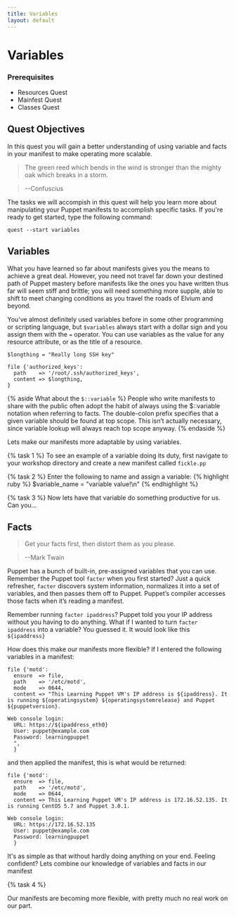 ```yaml
---
title: Variables
layout: default
---
```


# Variables

### Prerequisites

- Resources Quest
- Mainfest Quest
- Classes Quest

## Quest Objectives

In this quest you will gain a better understanding of using variable and facts in your manifest to make operating more scalable. 

>The green reed which bends in the wind is stronger than the mighty oak which breaks in a storm.

> --Confuscius

The tasks we will accompish in this quest will help you learn more about manipulating your Puppet manifests to accomplish specific tasks. If you're ready to get started, type the following command:

	quest --start variables

## Variables

What you have learned so far about manifests gives you the means to achieve a great deal. However, you need not travel far down your destined path of Puppet mastery before manifests like the ones you have written thus far will seem stiff and brittle; you will need something more supple, able to shift to meet changing conditions as you travel the roads of Elvium and beyond.

You’ve almost definitely used variables before in some other programming or scripting language, but `$variables` always start with a dollar sign and you assign them with the `=` operator. You can use variables as the value for any resource attribute, or as the title of a resource.

	$longthing = "Really long SSH key"

    file {'authorized_keys':
      path    => '/root/.ssh/authorized_keys',
      content => $longthing,
    }

{% aside What about the `$::variable` %}
People who write manifests to share with the public often adopt the habit of always using the $::variable notation when referring to facts. The double-colon prefix specifies that a given variable should be found at top scope. This isn’t actually necessary, since variable lookup will always reach top scope anyway.
{% endaside %}

Lets make our manifests more adaptable by using variables.


{% task 1 %}
To see an example of a variable doing its duty, first navigate to your workshop directory and create a new manifest called `fickle.pp`
	
{% task 2 %}
Enter the following to name and assign a variable:
{% highlight ruby %}
$variable_name = "variable value!\n"
{% endhighlight %}

{% task 3 %}
Now lets have that variable do something productive for us. Can you...

## Facts

>Get your facts first, then distort them as you please.

> --Mark Twain

Puppet has a bunch of built-in, pre-assigned variables that you can use. Remember the Puppet tool `facter` when you first started? Just a quick refresher, `facter` discovers system information, normalizes it into a set of variables, and then passes them off to Puppet. Puppet’s compiler accesses those facts when it’s reading a manifest.

Remember running `facter ipaddress`? Puppet told you your IP address without you having to do anything. What if I wanted to turn `facter ipaddress` into a variable? You guessed it. It would look like this `${ipaddress}`

How does this make our manifests more flexible? If I entered the following variables in a manifest:

	file {'motd':
	  ensure  => file,
	  path    => '/etc/motd',
	  mode    => 0644,
	  content => "This Learning Puppet VM's IP address is ${ipaddress}. It is running ${operatingsystem} ${operatingsystemrelease} and Puppet ${puppetversion}.

	Web console login:
	  URL: https://${ipaddress_eth0}
	  User: puppet@example.com
	  Password: learningpuppet
	  ",
	  }

and then applied the manifest, this is what would be returned: 

	file {'motd':
	  ensure  => file,
	  path    => '/etc/motd',
	  mode    => 0644,
	  content => This Learning Puppet VM's IP address is 172.16.52.135. It is running CentOS 5.7 and Puppet 3.0.1.

	Web console login:
	  URL: https://172.16.52.135
	  User: puppet@example.com
	  Password: learningpuppet
	  }

It's as simple as that without hardly doing anything on your end. Feeling confident? Lets combine our knowledge of variables and facts in our manifest

{% task 4 %}


Our manifests are becoming more flexible, with pretty much no real work on our part.
